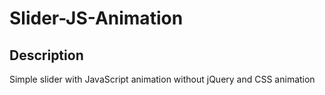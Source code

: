 # Slider-JS-Animation

## Description

Simple slider with JavaScript animation without jQuery and CSS animation
